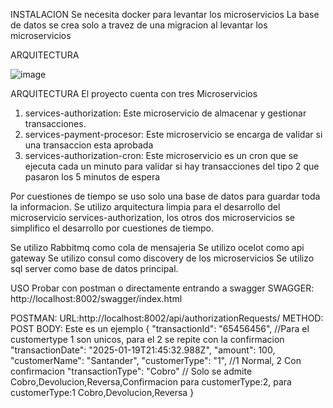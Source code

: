 INSTALACION
Se necesita docker para levantar los microservicios
La base de datos se crea solo a travez de una migracion al levantar los microservicios

ARQUITECTURA

![image](https://github.com/user-attachments/assets/f600d03b-b241-4946-bf42-9beaa8ee857f)





ARQUITECTURA
El proyecto cuenta con tres Microservicios
1. services-authorization: Este microservicio de almacenar y gestionar transacciones.
2. services-payment-procesor: Este microservicio se encarga de validar si una transaccion esta aprobada
3. services-authorization-cron: Este microservicio es un cron que se ejecuta cada un minuto para validar si hay transacciones del tipo 2 que pasaron los 5 minutos de espera

Por cuestiones de tiempo se uso solo una base de datos para guardar toda la informacion.
Se utilizo arquitectura limpia para el desarrollo del microservicio services-authorization, los otros dos microservicios se simplifico el desarrollo por cuestiones de tiempo.

Se utilizo Rabbitmq como cola de mensajeria
Se utilizo ocelot como api gateway
Se utilizo consul como discovery de los microservicios
Se utilizo sql server como base de datos principal.

USO
Probar con postman o directamente entrando a swagger
SWAGGER: http://localhost:8002/swagger/index.html

POSTMAN: 
URL:http://localhost:8002/api/authorizationRequests/
METHOD: POST
BODY: Este es un ejemplo 
{
  "transactionId": "65456456", //Para el customertype 1 son unicos, para el 2 se repite con la confirmacion
  "transactionDate": "2025-01-19T21:45:32.988Z",
  "amount": 100,
  "customerName": "Santander",
  "customerType": "1", //1 Normal, 2 Con confirmacion
  "transactionType": "Cobro" // Solo se admite Cobro,Devolucion,Reversa,Confirmacion para customerType:2, para customerType:1 Cobro,Devolucion,Reversa
}
